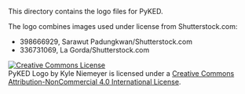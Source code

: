 This directory contains the logo files for PyKED.

The logo combines images used under license from Shutterstock.com:
 - 398666929, Sarawut Padungkwan/Shutterstock.com
 - 336731069, La Gorda/Shutterstock.com

<a rel="license" href="http://creativecommons.org/licenses/by-nc/4.0/"><img alt="Creative Commons License" style="border-width:0" src="https://i.creativecommons.org/l/by-nc/4.0/88x31.png" /></a><br /><span xmlns:dct="http://purl.org/dc/terms/" property="dct:title">PyKED Logo</span> by <span xmlns:cc="http://creativecommons.org/ns#" property="cc:attributionName">Kyle Niemeyer</span> is licensed under a <a rel="license" href="http://creativecommons.org/licenses/by-nc/4.0/">Creative Commons Attribution-NonCommercial 4.0 International License</a>.
